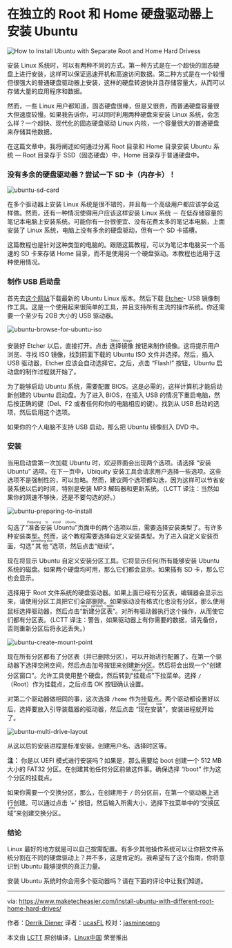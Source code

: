在独立的 Root 和 Home 硬盘驱动器上安装 Ubuntu
============================================================

![](https://maketecheasier-2d0f.kxcdn.com/assets/uploads/2017/02/ubuntu-feature-image.jpg "How to Install Ubuntu with Separate Root and Home Hard Drivess")

安装 Linux 系统时，可以有两种不同的方式。第一种方式是在一个超快的固态硬盘上进行安装，这样可以保证迅速开机和高速访问数据。第二种方式是在一个较慢但很强大的普通硬盘驱动器上安装，这样的硬盘转速快并且存储容量大，从而可以存储大量的应用程序和数据。

然而，一些 Linux 用户都知道，固态硬盘很棒，但是又很贵，而普通硬盘容量很大但速度较慢。如果我告诉你，可以同时利用两种硬盘来安装 Linux 系统，会怎么样？一个超快、现代化的固态硬盘驱动 Linux 内核，一个容量很大的普通硬盘来存储其他数据。

在这篇文章中，我将阐述如何通过分离 Root 目录和 Home 目录安装 Ubuntu 系统 — Root 目录存于 SSD（固态硬盘）中，Home 目录存于普通硬盘中。

### 没有多余的硬盘驱动器？尝试一下 SD 卡（内存卡）！

![ubuntu-sd-card](https://maketecheasier-2d0f.kxcdn.com/assets/uploads/2017/02/ubuntu-sd-card.jpg "ubuntu-sd-card")

在多个驱动器上安装 Linux 系统是很不错的，并且每一个高级用户都应该学会这样做。然而，还有一种情况使得用户应该这样安装 Linux 系统 － 在低存储容量的笔记本电脑上安装系统。可能你有一台很便宜、没有花费太多的笔记本电脑，上面安装了 Linux 系统，电脑上没有多余的硬盘驱动，但有一个 SD 卡插槽。

这篇教程也是针对这种类型的电脑的。跟随这篇教程，可以为笔记本电脑买一个高速的 SD 卡来存储 Home 目录，而不是使用另一个硬盘驱动。本教程也适用于这种使用情况。

### 制作 USB 启动盘

首先去[这个网站][11]下载最新的 Ubuntu Linux 版本。然后下载 [Etcher][12]- USB 镜像制作工具。这是一个使用起来很简单的工具，并且支持所有主流的操作系统。你还需要一个至少有 2GB 大小的 USB 驱动器。

![ubuntu-browse-for-ubuntu-iso](https://maketecheasier-2d0f.kxcdn.com/assets/uploads/2017/02/ubuntu-browse-for-ubuntu-iso.jpg "ubuntu-browse-for-ubuntu-iso")

安装好 Etcher 以后，直接打开。点击 <ruby>选择镜像<rt>Select Image</rt></ruby> 按钮来制作镜像。这将提示用户浏览、寻找 ISO 镜像，找到前面下载的 Ubuntu ISO 文件并选择。然后，插入 USB 驱动器，Etcher 应该会自动选择它。之后，点击 “Flash!” 按钮，Ubuntu 启动盘的制作过程就开始了。 

为了能够启动 Ubuntu 系统，需要配置 BIOS。这是必需的，这样计算机才能启动新创建的 Ubuntu 启动盘。为了进入 BIOS，在插入 USB 的情况下重启电脑，然后按正确的键（Del、F2 或者任何和你的电脑相应的键）。找到从 USB 启动的选项，然后启用这个选项。

如果你的个人电脑不支持 USB 启动，那么把 Ubuntu 镜像刻入 DVD 中。

### 安装

当用启动盘第一次加载 Ubuntu 时，欢迎界面会出现两个选项。请选择 “安装 Ubuntu” 选项。在下一页中，Ubiquity 安装工具会请求用户选择一些选项。这些选项不是强制性的，可以忽略。然而，建议两个选项都勾选，因为这样可以节省安装系统以后的时间，特别是安装 MP3 解码器和更新系统。（LCTT 译注：当然如果你的网速不够快，还是不要勾选的好。）

![ubuntu-preparing-to-install](https://maketecheasier-2d0f.kxcdn.com/assets/uploads/2017/02/ubuntu-preparing-to-install.jpg "ubuntu-preparing-to-install")

勾选了<ruby>“准备安装 Ubuntu”<rt>Preparing to install Ubuntu</rt></ruby>页面中的两个选项以后，需要选择安装类型了。有许多种安装类型。然而，这个教程需要选择自定义安装类型。为了进入自定义安装页面，勾选<ruby>“其他”<rt>something else</rt></ruby>选项，然后点击“继续”。

现在将显示 Ubuntu 自定义安装分区工具。它将显示任何/所有能够安装 Ubuntu 系统的磁盘。如果两个硬盘均可用，那么它们都会显示。如果插有 SD 卡，那么它也会显示。

选择用于 Root 文件系统的硬盘驱动器。如果上面已经有分区表，编辑器会显示出来，请使用分区工具把它们全部删除。如果驱动没有格式化也没有分区，那么使用鼠标选择驱动器，然后点击<ruby>“新建分区表”<rt>new partition table</rt></ruby>。对所有驱动器执行这个操作，从而使它们都有分区表。（LCTT 译注：警告，如果驱动器上有你需要的数据，请先备份，否则重新分区后将永远丢失。）

 ![ubuntu-create-mount-point](https://maketecheasier-2d0f.kxcdn.com/assets/uploads/2017/02/ubuntu-create-mount-point.jpg "ubuntu-create-mount-point")

现在所有分区都有了分区表（并已删除分区），可以开始进行配置了。在第一个驱动器下选择空闲空间，然后点击加号按钮来创建新分区。然后将会出现一个“创建分区窗口”。允许工具使用整个硬盘。然后转到<ruby>“挂载点”<rt>Mount Point</rt></ruby>下拉菜单。选择 `/` （Root）作为挂载点，之后点击 OK 按钮确认设置。

对第二个驱动器做相同的事，这次选择 `/home` 作为挂载点。两个驱动都设置好以后，选择要放入引导装载器的驱动器，然后点击 <ruby>“现在安装”<rt>install now</rt></ruby>，安装进程就开始了。

 ![ubuntu-multi-drive-layout](https://maketecheasier-2d0f.kxcdn.com/assets/uploads/2017/02/ubuntu-multi-drive-layout.jpg "ubuntu-multi-drive-layout")

从这以后的安装进程是标准安装。创建用户名、选择时区等。

**注：** 你是以 UEFI 模式进行安装吗？如果是，那么需要给 boot 创建一个 512 MB 大小的 FAT32 分区。在创建其他任何分区前做这件事。确保选择 “/boot” 作为这个分区的挂载点。

如果你需要一个交换分区，那么，在创建用于 `/` 的分区前，在第一个驱动器上进行创建。可以通过点击 ‘+’ 按钮，然后输入所需大小，选择下拉菜单中的<ruby>“交换区域”<rt>swap area</rt></ruby>来创建交换分区。

### 结论

Linux 最好的地方就是可以自己按需配置。有多少其他操作系统可以让你把文件系统分割在不同的硬盘驱动上？并不多，这是肯定的。我希望有了这个指南，你将意识到 Ubuntu 能够提供的真正力量。

安装 Ubuntu 系统时你会用多个驱动器吗？请在下面的评论中让我们知道。

--------------------------------------------------------------------------------

via: https://www.maketecheasier.com/install-ubuntu-with-different-root-home-hard-drives/

作者：[Derrik Diener][a]
译者：[ucasFL](https://github.com/ucasFL)
校对：[jasminepeng](https://github.com/jasminepeng)

本文由 [LCTT](https://github.com/LCTT/TranslateProject) 原创编译，[Linux中国](https://linux.cn/) 荣誉推出

[a]:https://www.maketecheasier.com/author/derrikdiener/
[1]:https://www.maketecheasier.com/author/derrikdiener/
[2]:https://www.maketecheasier.com/install-ubuntu-with-different-root-home-hard-drives/#respond
[3]:https://www.maketecheasier.com/category/linux-tips/
[4]:http://www.facebook.com/sharer.php?u=https%3A%2F%2Fwww.maketecheasier.com%2Finstall-ubuntu-with-different-root-home-hard-drives%2F
[5]:http://twitter.com/share?url=https%3A%2F%2Fwww.maketecheasier.com%2Finstall-ubuntu-with-different-root-home-hard-drives%2F&amp;text=How+to+Install+Ubuntu+with+Separate+Root+and+Home+Hard+Drives
[6]:mailto:?subject=How%20to%20Install%20Ubuntu%20with%20Separate%20Root%20and%20Home%20Hard%20Drives&amp;body=https%3A%2F%2Fwww.maketecheasier.com%2Finstall-ubuntu-with-different-root-home-hard-drives%2F
[7]:https://www.maketecheasier.com/byb-dimmable-eye-care-desk-lamp/
[8]:https://www.maketecheasier.com/download-appx-files-from-windows-store/
[9]:https://support.google.com/adsense/troubleshooter/1631343
[10]:http://www.maketecheasier.com/tag/ssd
[11]:http://ubuntu.com/download
[12]:https://etcher.io/
